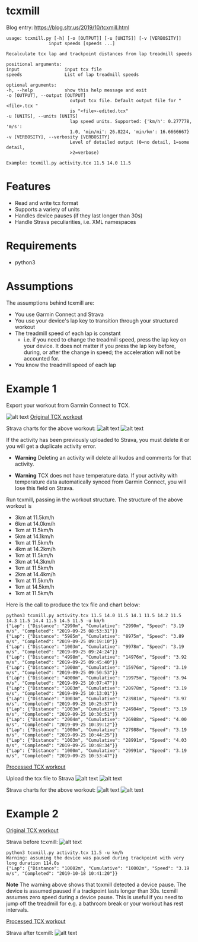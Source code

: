 # tcxmill

Blog entry: https://blog.sltr.us/2019/10/tcxmill.html

    usage: tcxmill.py [-h] [-o [OUTPUT]] [-u [UNITS]] [-v [VERBOSITY]]
                    input speeds [speeds ...]

    Recalculate tcx lap and trackpoint distances from lap treadmill speeds

    positional arguments:
    input                 input tcx file
    speeds                List of lap treadmill speeds

    optional arguments:
    -h, --help            show this help message and exit
    -o [OUTPUT], --output [OUTPUT]
                            output tcx file. Default output file for "<file>.tcx "
                            is "<file>-edited.tcx"
    -u [UNITS], --units [UNITS]
                            lap speed units. Supported: {'km/h': 0.277778, 'm/s':
                            1.0, 'min/mi': 26.8224, 'min/km': 16.6666667}
    -v [VERBOSITY], --verbosity [VERBOSITY]
                            Level of detailed output (0=no detail, 1=some detail,
                            >2=verbose)

    Example: tcxmill.py activity.tcx 11.5 14.0 11.5

# Features

* Read and write tcx format
* Supports a variety of units
* Handles device pauses (if they last longer than 30s)
* Handle Strava peculiarities, i.e. XML namespaces

# Requirements

* python3

# Assumptions

The assumptions behind tcxmill are:

* You use Garmin Connect and Strava
* You use your device's lap key to transition through your structured workout
* The treadmill speed of each lap is constant
  * i.e. if you need to change the treadmill speed, press the lap key on your device. It does not matter if you press the lap key before, during, or after the change in speed; the acceleration will not be accounted for.
* You know the treadmill speed of each lap

# Example 1

Export your workout from Garmin Connect to TCX.

![alt text][export-tcx]
[Original TCX workout](./res/30km-progression-2019-09-25/activity.tcx)

Strava charts for the above workout: 
![alt text][summary-before]
![alt text][charts-before]

If the activity has been previously uploaded to Strava, you must delete it or you will get a duplicate activity error. 

* **Warning**  Deleting an activity will delete all kudos and comments for that activity. 

* **Warning** TCX does not have temperature data. If your activity with temperature data automatically synced from Garmin Connect, you will lose this field on Strava.

Run tcxmill, passing in the workout structure. The structure of the above workout is

* 3km at 11.5km/h
* 6km at 14.0km/h
* 1km at 11.5km/h
* 5km at 14.1km/h
* 1km at 11.5km/h
* 4km at 14.2km/h
* 1km at 11.5km/h
* 3km at 14.3km/h
* 1km at 11.5km/h
* 2km at 14.4km/h
* 1km at 11.5km/h
* 1km at 14.5km/h
* 1km at 11.5km/h

Here is the call to produce the tcx file and chart below:

    python3 tcxmill.py activity.tcx 11.5 14.0 11.5 14.1 11.5 14.2 11.5 14.3 11.5 14.4 11.5 14.5 11.5 -u km/h
    {"Lap": {"Distance": "2990m", "Cumulative": "2990m", "Speed": "3.19 m/s", "Completed": "2019-09-25 08:53:31"}}
    {"Lap": {"Distance": "5985m", "Cumulative": "8975m", "Speed": "3.89 m/s", "Completed": "2019-09-25 09:19:10"}}
    {"Lap": {"Distance": "1003m", "Cumulative": "9978m", "Speed": "3.19 m/s", "Completed": "2019-09-25 09:24:24"}}
    {"Lap": {"Distance": "4998m", "Cumulative": "14976m", "Speed": "3.92 m/s", "Completed": "2019-09-25 09:45:40"}}
    {"Lap": {"Distance": "1000m", "Cumulative": "15976m", "Speed": "3.19 m/s", "Completed": "2019-09-25 09:50:53"}}
    {"Lap": {"Distance": "4000m", "Cumulative": "19975m", "Speed": "3.94 m/s", "Completed": "2019-09-25 10:07:47"}}
    {"Lap": {"Distance": "1003m", "Cumulative": "20978m", "Speed": "3.19 m/s", "Completed": "2019-09-25 10:13:01"}}
    {"Lap": {"Distance": "3003m", "Cumulative": "23981m", "Speed": "3.97 m/s", "Completed": "2019-09-25 10:25:37"}}
    {"Lap": {"Distance": "1003m", "Cumulative": "24984m", "Speed": "3.19 m/s", "Completed": "2019-09-25 10:30:51"}}
    {"Lap": {"Distance": "2004m", "Cumulative": "26988m", "Speed": "4.00 m/s", "Completed": "2019-09-25 10:39:12"}}
    {"Lap": {"Distance": "1000m", "Cumulative": "27988m", "Speed": "3.19 m/s", "Completed": "2019-09-25 10:44:25"}}
    {"Lap": {"Distance": "1003m", "Cumulative": "28991m", "Speed": "4.03 m/s", "Completed": "2019-09-25 10:48:34"}}
    {"Lap": {"Distance": "1000m", "Cumulative": "29991m", "Speed": "3.19 m/s", "Completed": "2019-09-25 10:53:47"}}

[Processed TCX workout](./res/30km-progression-2019-09-25/activity-edited.tcx)

Upload the tcx file to Strava
![alt text][upload]
![alt text][upload-file]

Strava charts for the above workout: 
![alt text][summary-after]
![alt text][charts-after]

# Example 2

[Original TCX workout](./res/10km-2019-10-18/activity.tcx)

Strava before tcxmill: 
![alt text][10km-charts-before]

    python3 tcxmill.py activity.tcx 11.5 -u km/h                         
    Warning: assuming the device was paused during trackpoint with very long duration 114.0s
    {"Lap": {"Distance": "10002m", "Cumulative": "10002m", "Speed": "3.19 m/s", "Completed": "2019-10-18 10:41:20"}}

**Note** The warning above shows that tcxmill detected a device pause. The device is assumed paused if a trackpoint lasts longer than 30s. tcxmill assumes zero speed during a device pause. This is useful if you need to jump off the treadmill for e.g. a bathroom break or your workout has rest intervals.

[Processed TCX workout](./res/10km-2019-10-18/activity-edited.tcx)

Strava after tcxmill: 
![alt text][10km-charts-after]

[export-tcx]: ./res/30km-progression-2019-09-25/export-tcx.png "Strava charts before running tcxmill"
[charts-before]: ./res/30km-progression-2019-09-25/charts-before.png "Strava charts before running tcxmill"
[charts-after]: ./res/30km-progression-2019-09-25/charts-after.png "Strava charts after running tcxmill"
[summary-before]: ./res/30km-progression-2019-09-25/summary-before.png "Strava summary before running tcxmill"
[summary-after]: ./res/30km-progression-2019-09-25/summary-after.png "Strava summary after running tcxmill"
[upload]: ./res/30km-progression-2019-09-25/upload.png "Strava upload"
[upload-file]: ./res/30km-progression-2019-09-25/upload-file.png "Strava file upload"

[10km-charts-before]: ./res/10km-2019-10-18/before.png "Strava charts before running tcxmill"
[10km-charts-after]: ./res/10km-2019-10-18/after.png "Strava charts before running tcxmill"
